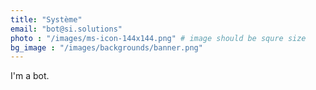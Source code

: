```yaml
---
title: "Système"
email: "bot@si.solutions"
photo : "/images/ms-icon-144x144.png" # image should be squre size
bg_image : "/images/backgrounds/banner.png"
---
```


I'm a bot.  
